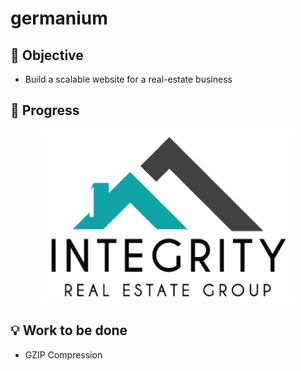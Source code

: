 # germanium

## :thought_balloon: Objective
* Build a scalable website for a real-estate business 






## :wrench: Progress
<p align="center" >
	<a href = 'https://www.integrityrealtors.org/'>
  	<img src="HTML/img/hologo.png" width="400" />
	</a>
</p>



## :bulb: Work to be done
* GZIP Compression



